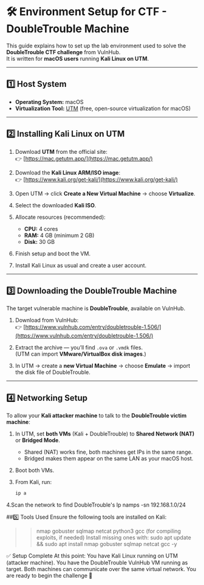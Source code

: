 # 🛠 Environment Setup for CTF - DoubleTrouble Machine

This guide explains how to set up the lab environment used to solve the **DoubleTrouble CTF challenge** from VulnHub.  
It is written for **macOS users** running **Kali Linux on UTM**.

---

## 1️⃣ Host System
- **Operating System:** macOS  
- **Virtualization Tool:** [UTM](https://mac.getutm.app/) (free, open-source virtualization for macOS)  

---

## 2️⃣ Installing Kali Linux on UTM
1. Download **UTM** from the official site:  
   👉 [https://mac.getutm.app/](https://mac.getutm.app/)

2. Download the **Kali Linux ARM/ISO image**:  
   👉 [https://www.kali.org/get-kali/](https://www.kali.org/get-kali/)

3. Open UTM → click **Create a New Virtual Machine** → choose **Virtualize**.  
4. Select the downloaded **Kali ISO**.  
5. Allocate resources (recommended):  
   - **CPU:** 4 cores  
   - **RAM:** 4 GB (minimum 2 GB)  
   - **Disk:** 30 GB  
6. Finish setup and boot the VM.  
7. Install Kali Linux as usual and create a user account.  

---

## 3️⃣ Downloading the DoubleTrouble Machine
The target vulnerable machine is **DoubleTrouble**, available on VulnHub.

1. Download from VulnHub:  
   👉 [https://www.vulnhub.com/entry/doubletrouble-1,506/](https://www.vulnhub.com/entry/doubletrouble-1,506/)

2. Extract the archive — you’ll find `.ova` or `.vmdk` files.  
   (UTM can import **VMware/VirtualBox disk images**.)  

3. In UTM → create a **new Virtual Machine** → choose **Emulate** → import the disk file of DoubleTrouble.  

---

## 4️⃣ Networking Setup
To allow your **Kali attacker machine** to talk to the **DoubleTrouble victim machine**:
1. In UTM, set **both VMs** (Kali + DoubleTrouble) to **Shared Network (NAT)** or **Bridged Mode**.  
   - Shared (NAT) works fine, both machines get IPs in the same range.  
   - Bridged makes them appear on the same LAN as your macOS host.  

2. Boot both VMs.  
3. From Kali, run:  
   ```bash
   ip a
4.Scan the network to find DoubleTrouble's Ip
      namps -sn 192.168.1.0/24


##5️⃣ Tools Used
Ensure the following tools are installed on Kali:
>>nmap
>>gobuster
>>sqlmap
>>netcat
>>python3
>>gcc (for compiling exploits, if needed)
Install missing ones with:
sudo apt update && sudo apt install nmap gobuster sqlmap netcat gcc -y

✅ Setup Complete
At this point:
You have Kali Linux running on UTM (attacker machine).
You have the DoubleTrouble VulnHub VM running as target.
Both machines can communicate over the same virtual network.
You are ready to begin the challenge 🚀

